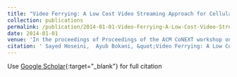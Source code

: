 ```yaml
---
title: "Video Ferrying: A Low Cost Video Streaming Approach for Cellular Networks"
collection: publications
permalink: /publication/2014-01-01-Video-Ferrying-A-Low-Cost-Video-Streaming-Approach-for-Cellular-Networks
date: 2014-01-01
venue: 'In the proceedings of Proceedings of the ACM CoNEXT workshop on Video: VideoNEXT2014'
citation: ' Sayed Hoseini,  Ayub Bokani, &quot;Video Ferrying: A Low Cost Video Streaming Approach for Cellular Networks.&quot; In the proceedings of Proceedings of the ACM CoNEXT workshop on Video: VideoNEXT2014, 2014.'
---
```

Use [Google Scholar](https://scholar.google.com/scholar?q=Video+Ferrying:+A+Low+Cost+Video+Streaming+Approach+for+Cellular+Networks){:target="_blank"} for full citation
